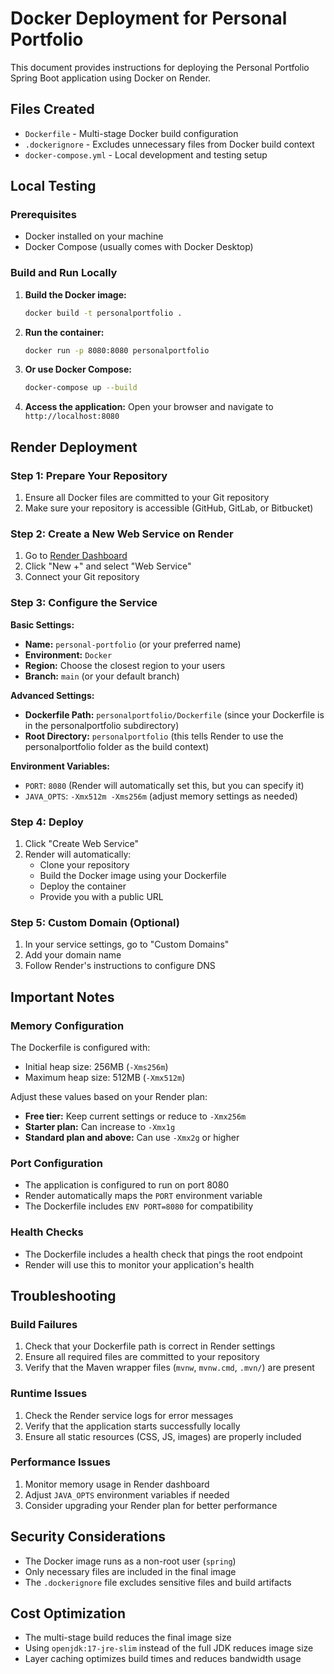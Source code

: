 # Docker Deployment for Personal Portfolio

This document provides instructions for deploying the Personal Portfolio Spring Boot application using Docker on Render.

## Files Created

- `Dockerfile` - Multi-stage Docker build configuration
- `.dockerignore` - Excludes unnecessary files from Docker build context
- `docker-compose.yml` - Local development and testing setup

## Local Testing

### Prerequisites
- Docker installed on your machine
- Docker Compose (usually comes with Docker Desktop)

### Build and Run Locally

1. **Build the Docker image:**
   ```bash
   docker build -t personalportfolio .
   ```

2. **Run the container:**
   ```bash
   docker run -p 8080:8080 personalportfolio
   ```

3. **Or use Docker Compose:**
   ```bash
   docker-compose up --build
   ```

4. **Access the application:**
   Open your browser and navigate to `http://localhost:8080`

## Render Deployment

### Step 1: Prepare Your Repository

1. Ensure all Docker files are committed to your Git repository
2. Make sure your repository is accessible (GitHub, GitLab, or Bitbucket)

### Step 2: Create a New Web Service on Render

1. Go to [Render Dashboard](https://dashboard.render.com/)
2. Click "New +" and select "Web Service"
3. Connect your Git repository

### Step 3: Configure the Service

**Basic Settings:**
- **Name:** `personal-portfolio` (or your preferred name)
- **Environment:** `Docker`
- **Region:** Choose the closest region to your users
- **Branch:** `main` (or your default branch)

**Advanced Settings:**
- **Dockerfile Path:** `personalportfolio/Dockerfile` (since your Dockerfile is in the personalportfolio subdirectory)
- **Root Directory:** `personalportfolio` (this tells Render to use the personalportfolio folder as the build context)

**Environment Variables:**
- `PORT`: `8080` (Render will automatically set this, but you can specify it)
- `JAVA_OPTS`: `-Xmx512m -Xms256m` (adjust memory settings as needed)

### Step 4: Deploy

1. Click "Create Web Service"
2. Render will automatically:
   - Clone your repository
   - Build the Docker image using your Dockerfile
   - Deploy the container
   - Provide you with a public URL

### Step 5: Custom Domain (Optional)

1. In your service settings, go to "Custom Domains"
2. Add your domain name
3. Follow Render's instructions to configure DNS

## Important Notes

### Memory Configuration
The Dockerfile is configured with:
- Initial heap size: 256MB (`-Xms256m`)
- Maximum heap size: 512MB (`-Xmx512m`)

Adjust these values based on your Render plan:
- **Free tier:** Keep current settings or reduce to `-Xmx256m`
- **Starter plan:** Can increase to `-Xmx1g`
- **Standard plan and above:** Can use `-Xmx2g` or higher

### Port Configuration
- The application is configured to run on port 8080
- Render automatically maps the `PORT` environment variable
- The Dockerfile includes `ENV PORT=8080` for compatibility

### Health Checks
- The Dockerfile includes a health check that pings the root endpoint
- Render will use this to monitor your application's health

## Troubleshooting

### Build Failures
1. Check that your Dockerfile path is correct in Render settings
2. Ensure all required files are committed to your repository
3. Verify that the Maven wrapper files (`mvnw`, `mvnw.cmd`, `.mvn/`) are present

### Runtime Issues
1. Check the Render service logs for error messages
2. Verify that the application starts successfully locally
3. Ensure all static resources (CSS, JS, images) are properly included

### Performance Issues
1. Monitor memory usage in Render dashboard
2. Adjust `JAVA_OPTS` environment variables if needed
3. Consider upgrading your Render plan for better performance

## Security Considerations

- The Docker image runs as a non-root user (`spring`)
- Only necessary files are included in the final image
- The `.dockerignore` file excludes sensitive files and build artifacts

## Cost Optimization

- The multi-stage build reduces the final image size
- Using `openjdk:17-jre-slim` instead of the full JDK reduces image size
- Layer caching optimizes build times and reduces bandwidth usage
